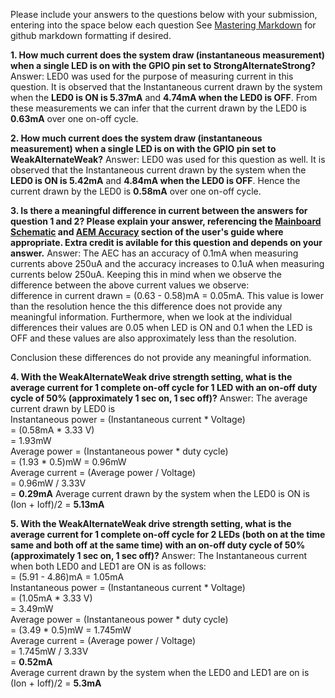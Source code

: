 Please include your answers to the questions below with your submission, entering into the space below each question
See [Mastering Markdown](https://guides.github.com/features/mastering-markdown/) for github markdown formatting if desired.

**1. How much current does the system draw (instantaneous measurement) when a single LED is on with the GPIO pin set to StrongAlternateStrong?**
   Answer: LED0 was used for the purpose of measuring current in this question. It is observed that the Instantaneous current drawn by the system when the **LED0 is ON is 5.37mA** and **4.74mA when the LED0 is OFF**. From these measurements we can infer that the current drawn by the LED0 is **0.63mA** over one on-off cycle.


**2. How much current does the system draw (instantaneous measurement) when a single LED is on with the GPIO pin set to WeakAlternateWeak?**
   Answer: LED0 was used for this question as well. It is observed that the Instantaneous current drawn by the system when the **LED0 is ON is 5.42mA** and **4.84mA when the LED0 is OFF**. Hence the current drawn by the LED0 is **0.58mA** over one on-off cycle.


**3. Is there a meaningful difference in current between the answers for question 1 and 2? Please explain your answer, 
referencing the [Mainboard Schematic](https://www.silabs.com/documents/public/schematic-files/WSTK-Main-BRD4001A-A01-schematic.pdf) and [AEM Accuracy](https://www.silabs.com/documents/login/user-guides/ug279-brd4104a-user-guide.pdf) section of the user's guide where appropriate. Extra credit is avilable for this question and depends on your answer.**
   Answer: The AEC has an accuracy of 0.1mA when measuring currents above 250uA and the accuracy increases to 0.1uA when measuring currents below 250uA. Keeping this in mind when we observe the difference between the above current values we observe:	
			difference in current drawn = (0.63 - 0.58)mA = 0.05mA. This value is lower than the resolution hence the this difference does not provide any meaningful information.
		Furthermore, when we look at the individual differences their values are 0.05 when LED is ON and 0.1 when the LED is OFF and these values are also approximately less than the resolution.

Conclusion these differences do not provide any meaningful information.	


**4. With the WeakAlternateWeak drive strength setting, what is the average current for 1 complete on-off cycle for 1 LED with an on-off duty cycle of 50% (approximately 1 sec on, 1 sec off)?**
   Answer: The average current drawn by LED0 is    
		Instantaneous power = (Instantaneous current * Voltage)  				
					  = (0.58mA * 3.33 V)  	
					  = 1.93mW  
		Average power 	  = (Instantaneous power * duty cycle)  
		  			  = (1.93 * 0.5)mW = 0.96mW  
		Average current 	  = (Average power / Voltage)  
					  = 0.96mW / 3.33V  
					  = **0.29mA** 
	Average current drawn by the system when the LED0 is ON is (Ion + Ioff)/2 = **5.13mA**


**5. With the WeakAlternateWeak drive strength setting, what is the average current for 1 complete on-off cycle for 2 LEDs (both on at the time same and both off at the same time) with an on-off duty cycle of 50% (approximately 1 sec on, 1 sec off)?**
   Answer: The Instantaneous current when both LED0 and LED1 are ON is as follows:  					
					  = (5.91 - 4.86)mA = 1.05mA  
		Instantaneous power = (Instantaneous current * Voltage)  				
					  = (1.05mA * 3.33 V)  
				        = 3.49mW  
		Average power 	  = (Instantaneous power * duty cycle)  
		  			  = (3.49 * 0.5)mW = 1.745mW  
		Average current 	  = (Average power / Voltage)  
					  = 1.745mW / 3.33V  
					  = **0.52mA**  
	Average current drawn by the system when the LED0 and LED1 are on is (Ion + Ioff)/2 = **5.3mA**

